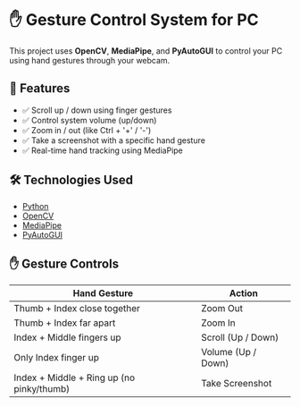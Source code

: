 # ✋ Gesture Control System for PC

This project uses **OpenCV**, **MediaPipe**, and **PyAutoGUI** to control your PC using hand gestures through your webcam.

## 🚀 Features

- ✅ Scroll up / down using finger gestures  
- ✅ Control system volume (up/down)  
- ✅ Zoom in / out (like Ctrl + '+' / '-')  
- ✅ Take a screenshot with a specific hand gesture  
- ✅ Real-time hand tracking using MediaPipe

## 🛠️ Technologies Used

- [Python](https://www.python.org/)
- [OpenCV](https://opencv.org/)
- [MediaPipe](https://mediapipe.dev/)
- [PyAutoGUI](https://pyautogui.readthedocs.io/en/latest/)

## ✋ Gesture Controls

| Hand Gesture                              | Action             |
|-------------------------------------------|--------------------|
| Thumb + Index close together              | Zoom Out           |
| Thumb + Index far apart                   | Zoom In            |
| Index + Middle fingers up                 | Scroll (Up / Down) |
| Only Index finger up                      | Volume (Up / Down) |
| Index + Middle + Ring up (no pinky/thumb) | Take Screenshot    |
